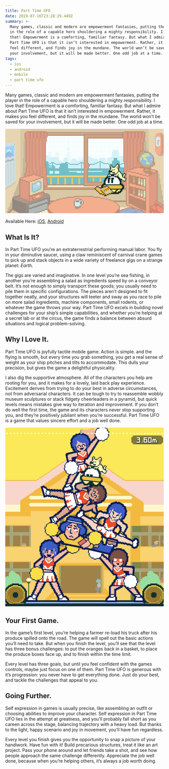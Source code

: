 ```yaml
---
title: Part Time UFO
date: 2019-07-16T23:28:29.449Z
summary: >-
  Many games, classic and modern are empowerment fantasies, putting the player
  in the role of a capable hero shouldering a mighty responsibility. I love
  that! Empowerment is a comforting, familiar fantasy. But what I admire about
  Part Time UFO is that it isn’t interested in empowerment. Rather, it makes you
  feel different, and finds joy in the mundane. The world won’t be saved for
  your involvement, but it will be made better. One odd job at a time. 
tags:
  - ios
  - android
  - mobile
  - part time ufo
---
```

Many games, classic and modern are empowerment fantasies, putting the player in the role of a capable hero shouldering a mighty responsibility. I love that! Empowerment is a comforting, familiar fantasy. But what I admire about Part Time UFO is that it isn’t interested in empowerment. Rather, it makes you feel different, and finds joy in the mundane. The world won’t be saved for your involvement, but it will be made better. One odd job at a time. 

![Part time UFO reading a magazine in its apartment.](/static/img/img_1512-2.jpeg "The dog is optional, if you could ever say that.")

Available Here: [iOS](https://apps.apple.com/us/app/part-time-ufo/id1279621108), [Android](https://play.google.com/store/apps/details?id=jp.halegg.nazcaf&hl=en_US)

## What Is It?

In Part Time UFO you’re an extraterrestrial performing manual labor. You fly in your diminutive saucer, using a claw reminiscent of carnival crane games to pick up and stack objects in a wide variety of freelance gigs on a strange planet: _Earth_. 

The gigs are varied and imaginative. In one level you’re sea fishing, in another you’re assembling a salad as ingredients speed by on a conveyor belt. It’s not enough to simply transport these goods; you usually need to pile them in specific configurations. The pieces aren’t designed to fit together neatly, and your structures will teeter and sway as you race to pile on more salad ingredients, machine components, small rodents, or whatever the game throws your way. Part Time UFO excels in building novel challenges for your ship’s simple capabilities, and whether you’re helping at a secret lab or at the circus, the game finds a balance between absurd situations and logical problem-solving. 

## Why I Love It.

Part Time UFO is joyfully tactile mobile game. Action is simple. and the flying is smooth, but every time you grab something, you get a real sense of weight as your ship pitches and tilts to accommodate. This dulls your precision, but gives the game a delightful physicality. 

I also dig the supportive atmosphere. All of the characters you help are rooting for you, and it makes for a lovely, laid back play experience. Excitement derives from trying to do your best in adverse circumstances, not from adversarial characters. It can be tough to try to reassemble wobbly museum sculptures or stack fidgety cheerleaders in a pyramid, but quick levels means mistakes give way to iteration and improvement. If you don’t do well the first time, the game and its characters never stop supporting you, and they’re positively jubilant when you’re successful. Part Time UFO is a game that values sincere effort and a job well done. 

![A stack of cheerleaders making a lopsided pyramid. An man is stabilizing the center, looking uncomfortable. ](/static/img/img_1440-2.jpeg "You stack all kinds of things.")

## Your First Game.

In the game’s first level, you’re helping a farmer re-load his truck after his produce spilled onto the road. The game will spell out the basic actions you’ll need to take. But when you finish the level, you’ll see that the level has three bonus challenges: to put the oranges back in a basket, to place the produce boxes face up, and to finish within the time limit. 

Every level has three goals, but until you feel confident with the games controls, maybe just focus on one of them. Part Time UFO is generous with it’s progression: you never have to get everything done. Just do your best, and tackle the challenges that appeal to you. 

## Going Further.

Self expression in games is usually precise, like assembling an outfit or choosing abilities to improve your character. Self expression in Part Time UFO lies in the attempt at greatness, and you’ll probably fall short as you careen across the stage, balancing trajectory with a heavy load. But thanks to the light, happy scenario and joy in movement, you’ll have fun regardless. 

Every level you finish gives you the opportunity to snap a picture of your handiwork. Have fun with it! Build precarious structures, treat it like an art project. Pass your phone around and let friends take a shot, and see how people approach the same challenge differently. Appreciate the job well done, because when you’re helping others, it’s always a job worth doing.
